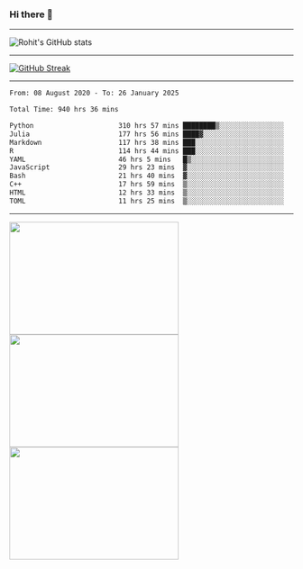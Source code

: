 ### Hi there 👋

<hr/>

![Rohit's GitHub stats](https://github-readme-stats.vercel.app/api?username=RohitRathore1&show_icons=true&theme=transparent)

<hr/>

[![GitHub Streak](http://github-readme-streak-stats.herokuapp.com?user=RohitRathore1&theme=dark&mode=weekly)](https://git.io/streak-stats)

<hr/>

<!--START_SECTION:waka-->

```txt
From: 08 August 2020 - To: 26 January 2025

Total Time: 940 hrs 36 mins

Python                     310 hrs 57 mins ████████▒░░░░░░░░░░░░░░░░   33.06 %
Julia                      177 hrs 56 mins ████▓░░░░░░░░░░░░░░░░░░░░   18.92 %
Markdown                   117 hrs 38 mins ███░░░░░░░░░░░░░░░░░░░░░░   12.51 %
R                          114 hrs 44 mins ███░░░░░░░░░░░░░░░░░░░░░░   12.20 %
YAML                       46 hrs 5 mins   █▒░░░░░░░░░░░░░░░░░░░░░░░   04.90 %
JavaScript                 29 hrs 23 mins  ▓░░░░░░░░░░░░░░░░░░░░░░░░   03.12 %
Bash                       21 hrs 40 mins  ▓░░░░░░░░░░░░░░░░░░░░░░░░   02.30 %
C++                        17 hrs 59 mins  ▒░░░░░░░░░░░░░░░░░░░░░░░░   01.91 %
HTML                       12 hrs 33 mins  ▒░░░░░░░░░░░░░░░░░░░░░░░░   01.34 %
TOML                       11 hrs 25 mins  ▒░░░░░░░░░░░░░░░░░░░░░░░░   01.22 %
```

<!--END_SECTION:waka-->

<hr/>

<p>
  <img src="https://wakatime.com/share/@TeAmp0is0N/0205e68a-e5ed-48bf-b870-3c94c1fa77d3.svg" width="300" height="200">
  <img src="https://wakatime.com/share/@TeAmp0is0N/3935ee43-08a3-493e-8b95-60c1f9204b15.svg" width="300" height="200">
  <img src="https://wakatime.com/share/@TeAmp0is0N/8717aacc-7340-44e0-abb1-987dc9823fcd.svg" width="300" height="200">
</p>




